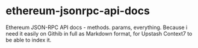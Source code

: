 # ethereum-jsonrpc-api-docs
Ethereum JSON-RPC API docs - methods. params, everything. Because i need it easily on Githib in full as Markdown format, for Upstash Context7 to be able to index it.
